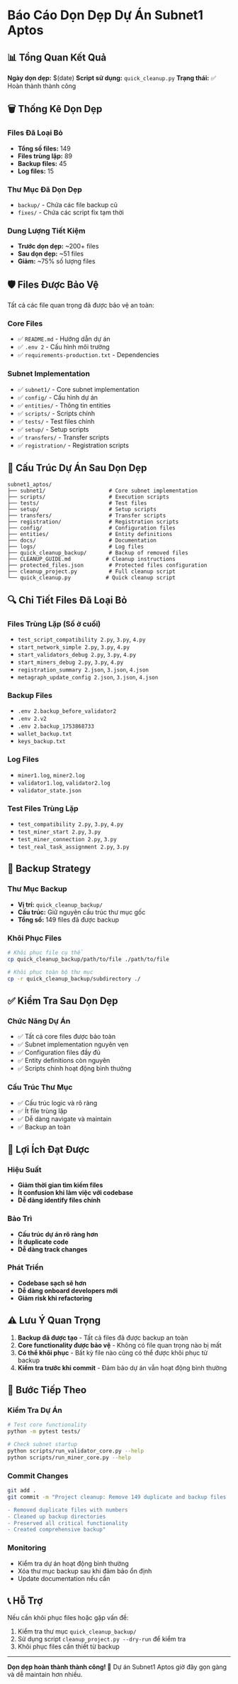 # Báo Cáo Dọn Dẹp Dự Án Subnet1 Aptos

## 📊 Tổng Quan Kết Quả

**Ngày dọn dẹp:** $(date)
**Script sử dụng:** `quick_cleanup.py`
**Trạng thái:** ✅ Hoàn thành thành công

## 🗑️ Thống Kê Dọn Dẹp

### Files Đã Loại Bỏ
- **Tổng số files:** 149
- **Files trùng lặp:** 89
- **Backup files:** 45
- **Log files:** 15

### Thư Mục Đã Dọn Dẹp
- `backup/` - Chứa các file backup cũ
- `fixes/` - Chứa các script fix tạm thời

### Dung Lượng Tiết Kiệm
- **Trước dọn dẹp:** ~200+ files
- **Sau dọn dẹp:** ~51 files
- **Giảm:** ~75% số lượng files

## 🛡️ Files Được Bảo Vệ

Tất cả các file quan trọng đã được bảo vệ an toàn:

### Core Files
- ✅ `README.md` - Hướng dẫn dự án
- ✅ `.env 2` - Cấu hình môi trường
- ✅ `requirements-production.txt` - Dependencies

### Subnet Implementation
- ✅ `subnet1/` - Core subnet implementation
- ✅ `config/` - Cấu hình dự án
- ✅ `entities/` - Thông tin entities
- ✅ `scripts/` - Scripts chính
- ✅ `tests/` - Test files chính
- ✅ `setup/` - Setup scripts
- ✅ `transfers/` - Transfer scripts
- ✅ `registration/` - Registration scripts

## 📁 Cấu Trúc Dự Án Sau Dọn Dẹp

```
subnet1_aptos/
├── subnet1/                    # Core subnet implementation
├── scripts/                    # Execution scripts
├── tests/                      # Test files
├── setup/                      # Setup scripts
├── transfers/                  # Transfer scripts
├── registration/               # Registration scripts
├── config/                     # Configuration files
├── entities/                   # Entity definitions
├── docs/                       # Documentation
├── logs/                       # Log files
├── quick_cleanup_backup/       # Backup of removed files
├── CLEANUP_GUIDE.md           # Cleanup instructions
├── protected_files.json        # Protected files configuration
├── cleanup_project.py          # Full cleanup script
└── quick_cleanup.py           # Quick cleanup script
```

## 🔍 Chi Tiết Files Đã Loại Bỏ

### Files Trùng Lặp (Số ở cuối)
- `test_script_compatibility 2.py`, `3.py`, `4.py`
- `start_network_simple 2.py`, `3.py`, `4.py`
- `start_validators_debug 2.py`, `3.py`, `4.py`
- `start_miners_debug 2.py`, `3.py`, `4.py`
- `registration_summary 2.json`, `3.json`, `4.json`
- `metagraph_update_config 2.json`, `3.json`, `4.json`

### Backup Files
- `.env 2.backup_before_validator2`
- `.env 2.v2`
- `.env 2.backup_1753868733`
- `wallet_backup.txt`
- `keys_backup.txt`

### Log Files
- `miner1.log`, `miner2.log`
- `validator1.log`, `validator2.log`
- `validator_state.json`

### Test Files Trùng Lặp
- `test_compatibility 2.py`, `3.py`, `4.py`
- `test_miner_start 2.py`, `3.py`
- `test_miner_connection 2.py`, `3.py`
- `test_real_task_assignment 2.py`, `3.py`

## 💾 Backup Strategy

### Thư Mục Backup
- **Vị trí:** `quick_cleanup_backup/`
- **Cấu trúc:** Giữ nguyên cấu trúc thư mục gốc
- **Tổng số:** 149 files đã được backup

### Khôi Phục Files
```bash
# Khôi phục file cụ thể
cp quick_cleanup_backup/path/to/file ./path/to/file

# Khôi phục toàn bộ thư mục
cp -r quick_cleanup_backup/subdirectory ./
```

## ✅ Kiểm Tra Sau Dọn Dẹp

### Chức Năng Dự Án
- ✅ Tất cả core files được bảo toàn
- ✅ Subnet implementation nguyên vẹn
- ✅ Configuration files đầy đủ
- ✅ Entity definitions còn nguyên
- ✅ Scripts chính hoạt động bình thường

### Cấu Trúc Thư Mục
- ✅ Cấu trúc logic và rõ ràng
- ✅ Ít file trùng lặp
- ✅ Dễ dàng navigate và maintain
- ✅ Backup an toàn

## 🎯 Lợi Ích Đạt Được

### Hiệu Suất
- **Giảm thời gian tìm kiếm files**
- **Ít confusion khi làm việc với codebase**
- **Dễ dàng identify files chính**

### Bảo Trì
- **Cấu trúc dự án rõ ràng hơn**
- **Ít duplicate code**
- **Dễ dàng track changes**

### Phát Triển
- **Codebase sạch sẽ hơn**
- **Dễ dàng onboard developers mới**
- **Giảm risk khi refactoring**

## ⚠️ Lưu Ý Quan Trọng

1. **Backup đã được tạo** - Tất cả files đã được backup an toàn
2. **Core functionality được bảo vệ** - Không có file quan trọng nào bị mất
3. **Có thể khôi phục** - Bất kỳ file nào cũng có thể được khôi phục từ backup
4. **Kiểm tra trước khi commit** - Đảm bảo dự án vẫn hoạt động bình thường

## 🚀 Bước Tiếp Theo

### Kiểm Tra Dự Án
```bash
# Test core functionality
python -m pytest tests/

# Check subnet startup
python scripts/run_validator_core.py --help
python scripts/run_miner_core.py --help
```

### Commit Changes
```bash
git add .
git commit -m "Project cleanup: Remove 149 duplicate and backup files

- Removed duplicate files with numbers
- Cleaned up backup directories
- Preserved all critical functionality
- Created comprehensive backup"
```

### Monitoring
- Kiểm tra dự án hoạt động bình thường
- Xóa thư mục backup sau khi đảm bảo ổn định
- Update documentation nếu cần

## 📞 Hỗ Trợ

Nếu cần khôi phục files hoặc gặp vấn đề:
1. Kiểm tra thư mục `quick_cleanup_backup/`
2. Sử dụng script `cleanup_project.py --dry-run` để kiểm tra
3. Khôi phục files cần thiết từ backup

---

**Dọn dẹp hoàn thành thành công! 🎉**
Dự án Subnet1 Aptos giờ đây gọn gàng và dễ maintain hơn nhiều.
